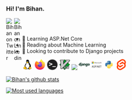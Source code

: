 <h3>Hi! I'm Bihan.</h3>
<a href="https://twitter.com/bviranga">
  <img align="left" alt="Bihan on Twitter" width="22px" src="https://cdn.jsdelivr.net/npm/simple-icons@v3/icons/twitter.svg" />
</a>
<a href="https://www.linkedin.com/in/bihanviranga">
  <img align="left" alt="Bihan on Linkedin" width="22px" src="https://cdn.jsdelivr.net/npm/simple-icons@v3/icons/linkedin.svg" />
</a>
<br>
<br>

- 🌱 Learning ASP.Net Core
- 🔭 Reading about Machine Learning
- 👯 Looking to contribute to Django projects


<a href="https://github.com/topics/linux"><img height="30" src="https://raw.githubusercontent.com/github/explore/80688e429a7d4ef2fca1e82350fe8e3517d3494d/topics/linux/linux.png"></a>
<a href="https://github.com/topics/firefox"><img height="30" src="https://raw.githubusercontent.com/github/explore/80688e429a7d4ef2fca1e82350fe8e3517d3494d/topics/firefox/firefox.png"></a>
<a href="https://github.com/topics/terminal"><img height="30" src="https://raw.githubusercontent.com/github/explore/80688e429a7d4ef2fca1e82350fe8e3517d3494d/topics/terminal/terminal.png"></a>
<a href="https://github.com/topics/vim"><img height="30" src="https://raw.githubusercontent.com/github/explore/80688e429a7d4ef2fca1e82350fe8e3517d3494d/topics/vim/vim.png"></a>
<a href="https://github.com/topics/archlinux"><img height="30" src="https://cdn.jsdelivr.net/npm/simple-icons@v3/icons/archlinux.svg"></a>
<a href="https://github.com/topics/django"><img height="30" src="https://raw.githubusercontent.com/github/explore/5c058a388828bb5fde0bcafd4bc867b5bb3f26f3/topics/django/django.png"></a>
<a href="https://github.com/topics/aspnet"><img height="30" src="https://raw.githubusercontent.com/github/explore/80688e429a7d4ef2fca1e82350fe8e3517d3494d/topics/aspnet/aspnet.png"></a>
<a href="https://github.com/topics/python"><img height="30" src="https://raw.githubusercontent.com/github/explore/80688e429a7d4ef2fca1e82350fe8e3517d3494d/topics/python/python.png"></a>
<a href="https://github.com/topics/svelte"><img height="30" src="https://raw.githubusercontent.com/github/explore/42198dc9113595ddd22cc12771bb719c8cf08b67/topics/svelte/svelte.png"></a>


[![Bihan's github stats](https://github-readme-stats.vercel.app/api?username=bihanviranga&hide=stars,contribs&count_private=true&show_icons=true&title_color=000&icon_color=000&hide_title=true)](https://github.com/anuraghazra/github-readme-stats)

[![Most used languages](https://github-readme-stats.vercel.app/api/top-langs/?username=bihanviranga&layout=compact&hide_title=true&title_color=000)](https://github.com/anuraghazra/github-readme-stats)

